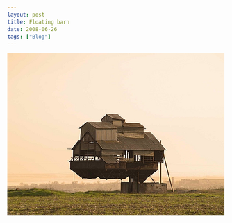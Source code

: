 ```yaml
---
layout: post
title: Floating barn
date: 2008-06-26
tags: ["Blog"]
---
```


![](k3Im6rfOqap1ecw7NyXxS1GN_500.png)  
  